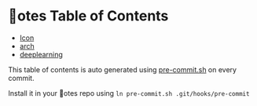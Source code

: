 # 🎵otes Table of Contents
- [Icon](Icon)
- [arch](arch)
- [deeplearning](deeplearning)

This table of contents is auto generated using [pre-commit.sh](pre-commit.sh) on every commit.

Install it in your 🎵otes repo using `ln pre-commit.sh .git/hooks/pre-commit`
